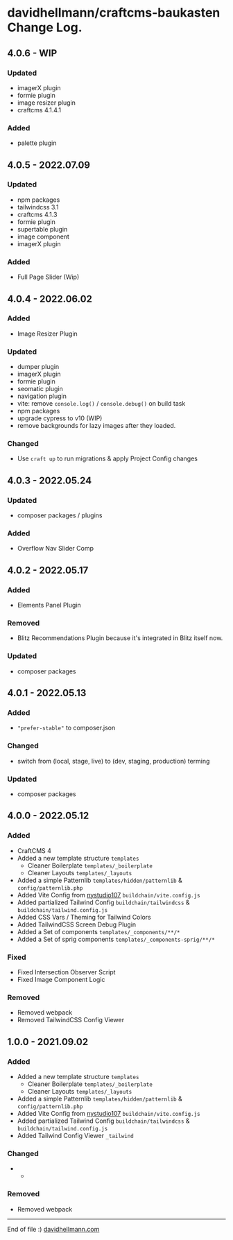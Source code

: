# davidhellmann/craftcms-baukasten Change Log.
## 4.0.6 - WIP

### Updated
- imagerX plugin
- formie plugin
- image resizer plugin
- craftcms 4.1.4.1

### Added
- palette plugin

## 4.0.5 - 2022.07.09

### Updated
- npm packages
- tailwindcss 3.1
- craftcms 4.1.3
- formie plugin
- supertable plugin
- image component
- imagerX plugin

### Added
- Full Page Slider (Wip)

## 4.0.4 - 2022.06.02

### Added
- Image Resizer Plugin

### Updated
- dumper plugin
- imagerX plugin
- formie plugin
- seomatic plugin
- navigation plugin
- vite: remove `console.log()` / `console.debug()` on build task
- npm packages
- upgrade cypress to v10 (WIP)
- remove backgrounds for lazy images after they loaded.

### Changed
- Use `craft up` to run migrations & apply Project Config changes


## 4.0.3 - 2022.05.24

### Updated
- composer packages / plugins

### Added
- Overflow Nav Slider Comp

## 4.0.2 - 2022.05.17

### Added
- Elements Panel Plugin

### Removed
- Blitz Recommendations Plugin because it's integrated in Blitz itself now. 

### Updated
- composer packages

## 4.0.1 - 2022.05.13

### Added
- `"prefer-stable"` to composer.json

### Changed
- switch from (local, stage, live) to (dev, staging, production) terming

### Updated
- composer packages

## 4.0.0 - 2022.05.12
### Added
* CraftCMS 4
* Added a new template structure `templates`
  * Cleaner Boilerplate `templates/_boilerplate`
  * Cleaner Layouts `templates/_layouts`
* Added a simple Patternlib `templates/hidden/patternlib` & `config/patternlib.php`
* Added Vite Config from [nystudio107](https://nystudio107.com/) `buildchain/vite.config.js`
* Added partialized Tailwind Config `buildchain/tailwindcss` & `buildchain/tailwind.config.js`
* Added CSS Vars / Theming for Tailwind Colors
* Added TailwindCSS Screen Debug Plugin
* Added a Set of components `templates/_components/**/*`
* Added a Set of sprig components `templates/_components-sprig/**/*`

### Fixed
* Fixed Intersection Observer Script
* Fixed Image Component Logic

### Removed
* Removed webpack
* Removed TailwindCSS Config Viewer



## 1.0.0 - 2021.09.02
### Added
* Added a new template structure `templates`
  * Cleaner Boilerplate `templates/_boilerplate`
  * Cleaner Layouts `templates/_layouts`
* Added a simple Patternlib `templates/hidden/patternlib` & `config/patternlib.php`
* Added Vite Config from [nystudio107](https://nystudio107.com/) `buildchain/vite.config.js`
* Added partialized Tailwind Config `buildchain/tailwindcss` & `buildchain/tailwind.config.js`
* Added Tailwind Config Viewer `_tailwind`

### Changed
* -

### Removed
* Removed webpack


---
End of file :) [davidhellmann.com](https://davidhellmann.com/)
